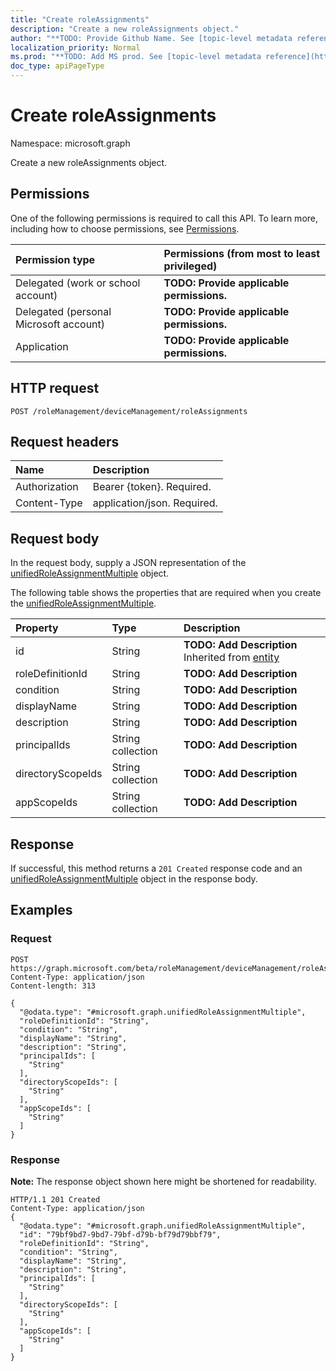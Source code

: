```yaml
---
title: "Create roleAssignments"
description: "Create a new roleAssignments object."
author: "**TODO: Provide Github Name. See [topic-level metadata reference](https://msgo.azurewebsites.net/add/document/guidelines/metadata.html#topic-level-metadata)**"
localization_priority: Normal
ms.prod: "**TODO: Add MS prod. See [topic-level metadata reference](https://msgo.azurewebsites.net/add/document/guidelines/metadata.html#topic-level-metadata)**"
doc_type: apiPageType
---
```


# Create roleAssignments

Namespace: microsoft.graph

Create a new roleAssignments object.

## Permissions
One of the following permissions is required to call this API. To learn more, including how to choose permissions, see [Permissions](/concepts/permissions-reference.md).

|Permission type|Permissions (from most to least privileged)|
|:---|:---|
|Delegated (work or school account)|**TODO: Provide applicable permissions.**|
|Delegated (personal Microsoft account)|**TODO: Provide applicable permissions.**|
|Application|**TODO: Provide applicable permissions.**|

## HTTP request

<!-- {
  "blockType": "ignored"
}
-->
``` http
POST /roleManagement/deviceManagement/roleAssignments
```

## Request headers
|Name|Description|
|:---|:---|
|Authorization|Bearer {token}. Required.|
|Content-Type|application/json. Required.|

## Request body
In the request body, supply a JSON representation of the [unifiedRoleAssignmentMultiple](../resources/unifiedroleassignmentmultiple.md) object.

The following table shows the properties that are required when you create the [unifiedRoleAssignmentMultiple](../resources/unifiedroleassignmentmultiple.md).

|Property|Type|Description|
|:---|:---|:---|
|id|String|**TODO: Add Description** Inherited from [entity](../resources/entity.md)|
|roleDefinitionId|String|**TODO: Add Description**|
|condition|String|**TODO: Add Description**|
|displayName|String|**TODO: Add Description**|
|description|String|**TODO: Add Description**|
|principalIds|String collection|**TODO: Add Description**|
|directoryScopeIds|String collection|**TODO: Add Description**|
|appScopeIds|String collection|**TODO: Add Description**|



## Response

If successful, this method returns a `201 Created` response code and an [unifiedRoleAssignmentMultiple](../resources/unifiedroleassignmentmultiple.md) object in the response body.

## Examples

### Request
<!-- {
  "blockType": "request",
  "name": "create_unifiedroleassignmentmultiple_from_"
}
-->
``` http
POST https://graph.microsoft.com/beta/roleManagement/deviceManagement/roleAssignments
Content-Type: application/json
Content-length: 313

{
  "@odata.type": "#microsoft.graph.unifiedRoleAssignmentMultiple",
  "roleDefinitionId": "String",
  "condition": "String",
  "displayName": "String",
  "description": "String",
  "principalIds": [
    "String"
  ],
  "directoryScopeIds": [
    "String"
  ],
  "appScopeIds": [
    "String"
  ]
}
```

### Response
**Note:** The response object shown here might be shortened for readability.
<!-- {
  "blockType": "response",
  "truncated": true,
  "@odata.type": "microsoft.graph.unifiedroleassignmentmultiple"
}
-->
``` http
HTTP/1.1 201 Created
Content-Type: application/json
{
  "@odata.type": "#microsoft.graph.unifiedRoleAssignmentMultiple",
  "id": "79bf9bd7-9bd7-79bf-d79b-bf79d79bbf79",
  "roleDefinitionId": "String",
  "condition": "String",
  "displayName": "String",
  "description": "String",
  "principalIds": [
    "String"
  ],
  "directoryScopeIds": [
    "String"
  ],
  "appScopeIds": [
    "String"
  ]
}
```

